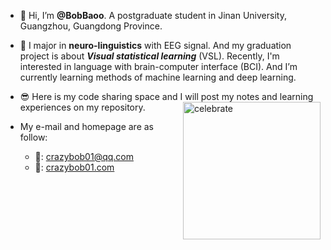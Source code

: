 - 👋 Hi, I’m **@BobBaoo**. A postgraduate student in Jinan University, Guangzhou, Guangdong Province.
  
- 👀 I major in **neuro-linguistics** with EEG signal. And my graduation project is about ***Visual statistical learning*** (VSL). Recently, I'm interested in language with brain-computer interface (BCI). And I’m currently learning methods of machine learning and deep learning.
  
- 😎 Here is my code sharing space and I will post my notes and learning experiences on my repository.
  <img src=https://crazybob01.com/wp-content/uploads/2024/06/cropped-%E5%8F%AF%E7%94%BB%E5%A4%A7%E5%AD%A6%E6%96%87%E5%AD%A6%E7%A4%BE.png alt=celebrate width=220 align=right>
- My e-mail and homepage are as follow:
  - 📮: crazybob01@qq.com
  - 📅: [crazybob01.com](https://crazybob01.com/)
